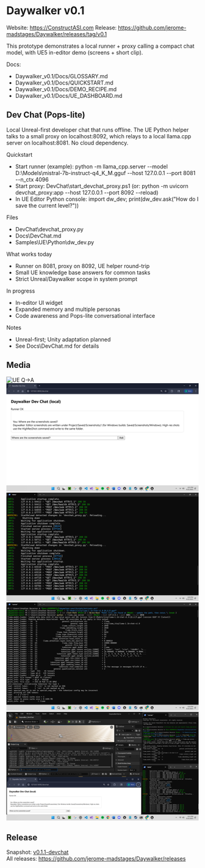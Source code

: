 ﻿# Daywalker v0.1

Website: https://ConstructASI.com
Release: https://github.com/jerome-madstages/Daywalker/releases/tag/v0.1

This prototype demonstrates a local runner + proxy calling a compact chat model, with UE5 in-editor demo (screens + short clip).


Docs:
- Daywalker_v0.1/Docs/GLOSSARY.md
- Daywalker_v0.1/Docs/QUICKSTART.md
- Daywalker_v0.1/Docs/DEMO_RECIPE.md
- Daywalker_v0.1/Docs/UE_DASHBOARD.md

## Dev Chat (Pops-lite)

Local Unreal-first developer chat that runs offline. The UE Python helper talks to a small proxy on localhost:8092, which relays to a local llama.cpp server on localhost:8081. No cloud dependency.

Quickstart
- Start runner (example):
  python -m llama_cpp.server --model D:\Models\mistral-7b-instruct-q4_K_M.gguf --host 127.0.0.1 --port 8081 --n_ctx 4096
- Start proxy:
  DevChat\start_devchat_proxy.ps1   (or: python -m uvicorn devchat_proxy:app --host 127.0.0.1 --port 8092 --reload)
- In UE Editor Python console:
  import dw_dev; print(dw_dev.ask("How do I save the current level?"))

Files
- DevChat\devchat_proxy.py
- Docs\DevChat.md
- Samples\UE\Python\dw_dev.py

What works today
- Runner on 8081, proxy on 8092, UE helper round-trip
- Small UE knowledge base answers for common tasks
- Strict Unreal/Daywalker scope in system prompt

In progress
- In-editor UI widget
- Expanded memory and multiple personas
- Code awareness and Pops-lite conversational interface

Notes
- Unreal-first; Unity adaptation planned
- See Docs\DevChat.md for details

## Media

![UE Q→A](Media/daywalker-ue-qa.png)
![Dev Chat page](Media/daywalker-devchat-page.png)
![Proxy status](Media/daywalker-proxy.png)
![Runner](Media/daywalker-runner.png)
![Desktop overview](Media/daywalker-desktop.png)

## Release

Snapshot: [v0.1.1-devchat](https://github.com/jerome-madstages/Daywalker/releases/tag/v0.1.1-devchat)  
All releases: https://github.com/jerome-madstages/Daywalker/releases

